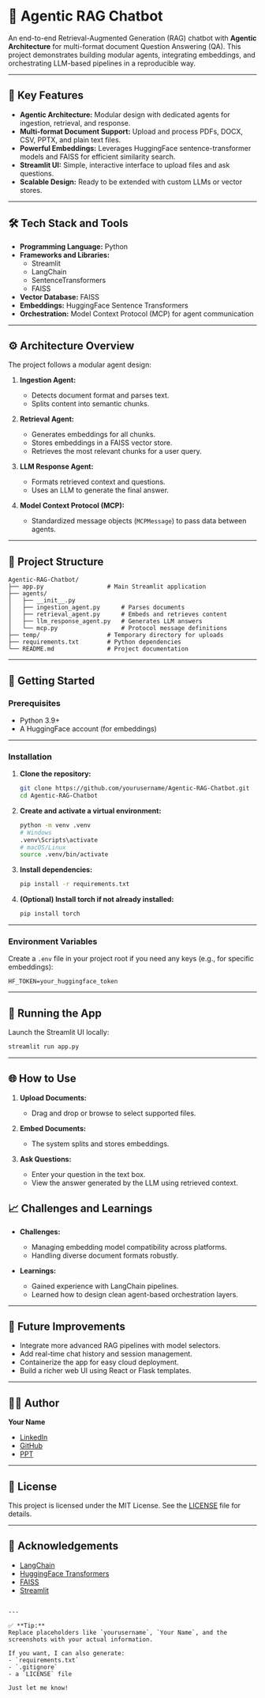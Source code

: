 # 🦜 Agentic RAG Chatbot

An end-to-end Retrieval-Augmented Generation (RAG) chatbot with **Agentic Architecture** for multi-format document Question Answering (QA). This project demonstrates building modular agents, integrating embeddings, and orchestrating LLM-based pipelines in a reproducible way.

---

## 🌟 Key Features

- **Agentic Architecture:** Modular design with dedicated agents for ingestion, retrieval, and response.
- **Multi-format Document Support:** Upload and process PDFs, DOCX, CSV, PPTX, and plain text files.
- **Powerful Embeddings:** Leverages HuggingFace sentence-transformer models and FAISS for efficient similarity search.
- **Streamlit UI:** Simple, interactive interface to upload files and ask questions.
- **Scalable Design:** Ready to be extended with custom LLMs or vector stores.

---

## 🛠️ Tech Stack and Tools

- **Programming Language:** Python
- **Frameworks and Libraries:** 
  - Streamlit
  - LangChain
  - SentenceTransformers
  - FAISS
- **Vector Database:** FAISS
- **Embeddings:** HuggingFace Sentence Transformers
- **Orchestration:** Model Context Protocol (MCP) for agent communication

---

## ⚙️ Architecture Overview

The project follows a modular agent design:

1. **Ingestion Agent:**
   - Detects document format and parses text.
   - Splits content into semantic chunks.

2. **Retrieval Agent:**
   - Generates embeddings for all chunks.
   - Stores embeddings in a FAISS vector store.
   - Retrieves the most relevant chunks for a user query.

3. **LLM Response Agent:**
   - Formats retrieved context and questions.
   - Uses an LLM to generate the final answer.

4. **Model Context Protocol (MCP):**
   - Standardized message objects (`MCPMessage`) to pass data between agents.

---

## 📂 Project Structure

```plaintext
Agentic-RAG-Chatbot/
├── app.py                  # Main Streamlit application
├── agents/
│   ├── __init__.py
│   ├── ingestion_agent.py      # Parses documents
│   ├── retrieval_agent.py      # Embeds and retrieves content
│   ├── llm_response_agent.py   # Generates LLM answers
│   └── mcp.py                  # Protocol message definitions
├── temp/                   # Temporary directory for uploads
├── requirements.txt        # Python dependencies
└── README.md               # Project documentation
````

---

## 🚀 Getting Started

### Prerequisites

* Python 3.9+
* A HuggingFace account (for embeddings)

---

### Installation

1. **Clone the repository:**

   ```bash
   git clone https://github.com/yourusername/Agentic-RAG-Chatbot.git
   cd Agentic-RAG-Chatbot
   ```

2. **Create and activate a virtual environment:**

   ```bash
   python -m venv .venv
   # Windows
   .venv\Scripts\activate
   # macOS/Linux
   source .venv/bin/activate
   ```

3. **Install dependencies:**

   ```bash
   pip install -r requirements.txt
   ```

4. **(Optional) Install torch if not already installed:**

   ```bash
   pip install torch
   ```

---

### Environment Variables

Create a `.env` file in your project root if you need any keys (e.g., for specific embeddings):

```
HF_TOKEN=your_huggingface_token
```

---

## 🏃 Running the App

Launch the Streamlit UI locally:

```bash
streamlit run app.py
```

---

## 🌐 How to Use

1. **Upload Documents:**

   * Drag and drop or browse to select supported files.
2. **Embed Documents:**

   * The system splits and stores embeddings.
3. **Ask Questions:**

   * Enter your question in the text box.
   * View the answer generated by the LLM using retrieved context.


## 📈 Challenges and Learnings

* **Challenges:**

  * Managing embedding model compatibility across platforms.
  * Handling diverse document formats robustly.
* **Learnings:**

  * Gained experience with LangChain pipelines.
  * Learned how to design clean agent-based orchestration layers.

---

## 🚀 Future Improvements

* Integrate more advanced RAG pipelines with model selectors.
* Add real-time chat history and session management.
* Containerize the app for easy cloud deployment.
* Build a richer web UI using React or Flask templates.

---

## 👨‍💻 Author

**Your Name**

* [LinkedIn](https://www.linkedin.com/in/lakshay-goel-b10878326)
* [GitHub](https://github.com/Lakshaygoel4321)
* [PPT](https://gamma.app/docs/Intelligent-Resource-Optimization-System-IROS-Overview-mr9ezgwwd9tclz5)
---

## 📝 License

This project is licensed under the MIT License. See the [LICENSE](LICENSE) file for details.

---

## 🎉 Acknowledgements

* [LangChain](https://github.com/langchain-ai/langchain)
* [HuggingFace Transformers](https://huggingface.co/sentence-transformers)
* [FAISS](https://github.com/facebookresearch/faiss)
* [Streamlit](https://streamlit.io)

```

---

✅ **Tip:**  
Replace placeholders like `yourusername`, `Your Name`, and the screenshots with your actual information.

If you want, I can also generate:
- `requirements.txt`
- `.gitignore`
- a `LICENSE` file

Just let me know!
```
